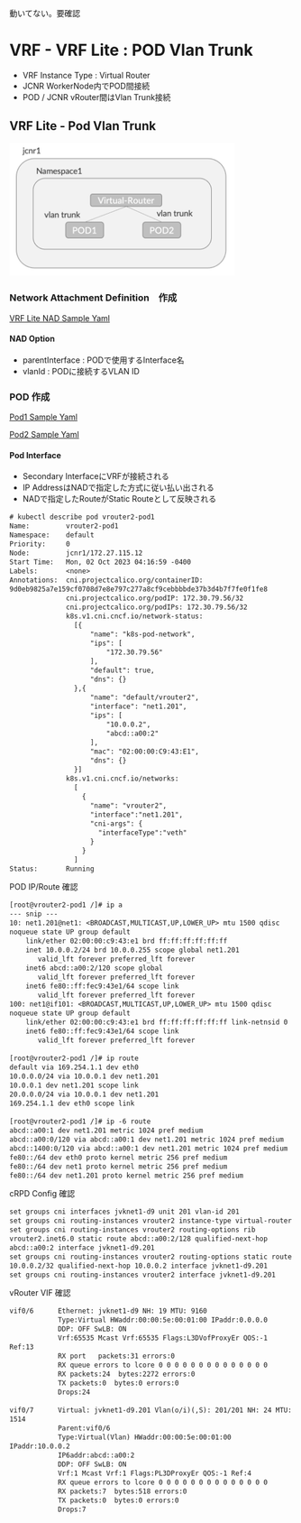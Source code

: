 動いてない。要確認

# VRF - VRF Lite : POD Vlan Trunk
- VRF Instance Type : Virtual Router
- JCNR WorkerNode内でPOD間接続
- POD / JCNR vRouter間はVlan Trunk接続

## VRF Lite - Pod Vlan Trunk
<img src="https://github.com/jnpr-jp-crdc/JCNR/blob/main/Docs/Images/vrf-vrouter2.png" width=400>

### Network Attachment Definition　作成
[VRF Lite NAD Sample Yaml](https://github.com/jnpr-jp-crdc/JCNR/blob/main/Manifests/vrouter2-nad.yaml)

#### NAD Option
- parentInterface : PODで使用するInterface名
- vlanId : PODに接続するVLAN ID

### POD 作成
[Pod1 Sample Yaml](https://github.com/jnpr-jp-crdc/JCNR/blob/main/Manifests/vrouter2-pod1.yaml)

[Pod2 Sample Yaml](https://github.com/jnpr-jp-crdc/JCNR/blob/main/Manifests/vrouter2-pod2.yaml)

#### Pod Interface
- Secondary InterfaceにVRFが接続される
- IP AddressはNADで指定した方式に従い払い出される
- NADで指定したRouteがStatic Routeとして反映される
```
# kubectl describe pod vrouter2-pod1
Name:         vrouter2-pod1
Namespace:    default
Priority:     0
Node:         jcnr1/172.27.115.12
Start Time:   Mon, 02 Oct 2023 04:16:59 -0400
Labels:       <none>
Annotations:  cni.projectcalico.org/containerID: 9d0eb9825a7e159cf0708d7e8e797c277a8cf9cebbbbde37b3d4b7f7fe0f1fe8
              cni.projectcalico.org/podIP: 172.30.79.56/32
              cni.projectcalico.org/podIPs: 172.30.79.56/32
              k8s.v1.cni.cncf.io/network-status:
                [{
                    "name": "k8s-pod-network",
                    "ips": [
                        "172.30.79.56"
                    ],
                    "default": true,
                    "dns": {}
                },{
                    "name": "default/vrouter2",
                    "interface": "net1.201",
                    "ips": [
                        "10.0.0.2",
                        "abcd::a00:2"
                    ],
                    "mac": "02:00:00:C9:43:E1",
                    "dns": {}
                }]
              k8s.v1.cni.cncf.io/networks:
                [
                  {
                    "name": "vrouter2",
                    "interface":"net1.201",
                    "cni-args": {
                      "interfaceType":"veth"
                    }
                  }
                ]
Status:       Running
```

POD IP/Route 確認
```
[root@vrouter2-pod1 /]# ip a
--- snip ---
10: net1.201@net1: <BROADCAST,MULTICAST,UP,LOWER_UP> mtu 1500 qdisc noqueue state UP group default
    link/ether 02:00:00:c9:43:e1 brd ff:ff:ff:ff:ff:ff
    inet 10.0.0.2/24 brd 10.0.0.255 scope global net1.201
       valid_lft forever preferred_lft forever
    inet6 abcd::a00:2/120 scope global
       valid_lft forever preferred_lft forever
    inet6 fe80::ff:fec9:43e1/64 scope link
       valid_lft forever preferred_lft forever
100: net1@if101: <BROADCAST,MULTICAST,UP,LOWER_UP> mtu 1500 qdisc noqueue state UP group default
    link/ether 02:00:00:c9:43:e1 brd ff:ff:ff:ff:ff:ff link-netnsid 0
    inet6 fe80::ff:fec9:43e1/64 scope link
       valid_lft forever preferred_lft forever

[root@vrouter2-pod1 /]# ip route
default via 169.254.1.1 dev eth0
10.0.0.0/24 via 10.0.0.1 dev net1.201
10.0.0.1 dev net1.201 scope link
20.0.0.0/24 via 10.0.0.1 dev net1.201
169.254.1.1 dev eth0 scope link

[root@vrouter2-pod1 /]# ip -6 route
abcd::a00:1 dev net1.201 metric 1024 pref medium
abcd::a00:0/120 via abcd::a00:1 dev net1.201 metric 1024 pref medium
abcd::1400:0/120 via abcd::a00:1 dev net1.201 metric 1024 pref medium
fe80::/64 dev eth0 proto kernel metric 256 pref medium
fe80::/64 dev net1 proto kernel metric 256 pref medium
fe80::/64 dev net1.201 proto kernel metric 256 pref medium
```

cRPD Config 確認
```
set groups cni interfaces jvknet1-d9 unit 201 vlan-id 201
set groups cni routing-instances vrouter2 instance-type virtual-router
set groups cni routing-instances vrouter2 routing-options rib vrouter2.inet6.0 static route abcd::a00:2/128 qualified-next-hop abcd::a00:2 interface jvknet1-d9.201
set groups cni routing-instances vrouter2 routing-options static route 10.0.0.2/32 qualified-next-hop 10.0.0.2 interface jvknet1-d9.201
set groups cni routing-instances vrouter2 interface jvknet1-d9.201
```

vRouter VIF 確認
```
vif0/6      Ethernet: jvknet1-d9 NH: 19 MTU: 9160
            Type:Virtual HWaddr:00:00:5e:00:01:00 IPaddr:0.0.0.0
            DDP: OFF SwLB: ON
            Vrf:65535 Mcast Vrf:65535 Flags:L3DVofProxyEr QOS:-1 Ref:13
            RX port   packets:31 errors:0
            RX queue errors to lcore 0 0 0 0 0 0 0 0 0 0 0 0 0 0
            RX packets:24  bytes:2272 errors:0
            TX packets:0  bytes:0 errors:0
            Drops:24

vif0/7      Virtual: jvknet1-d9.201 Vlan(o/i)(,S): 201/201 NH: 24 MTU: 1514
            Parent:vif0/6
            Type:Virtual(Vlan) HWaddr:00:00:5e:00:01:00 IPaddr:10.0.0.2
            IP6addr:abcd::a00:2
            DDP: OFF SwLB: ON
            Vrf:1 Mcast Vrf:1 Flags:PL3DProxyEr QOS:-1 Ref:4
            RX queue errors to lcore 0 0 0 0 0 0 0 0 0 0 0 0 0 0
            RX packets:7  bytes:518 errors:0
            TX packets:0  bytes:0 errors:0
            Drops:7
```
